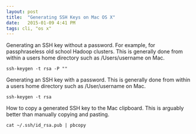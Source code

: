 ```yaml
---
layout: post
title:  "Generating SSH Keys on Mac OS X"
date:   2015-01-09 4:41 PM 
tags: cli, "os x"
---
```

Generating an SSH key without a password. For example, for passphraseless old school Hadoop clusters. This is generally done from within a users home directory such as /Users/username on Mac.
```
ssh-keygen -t rsa -P ""
```

Generating an SSH key with a password. This is generally done from within a users home directory such as /User/username on Mac.
```
ssh-keygen -t rsa
```

How to copy a generated SSH key to the Mac clipboard. This is arguably better than manually copying and pasting.
```
cat ~/.ssh/id_rsa.pub | pbcopy
```
